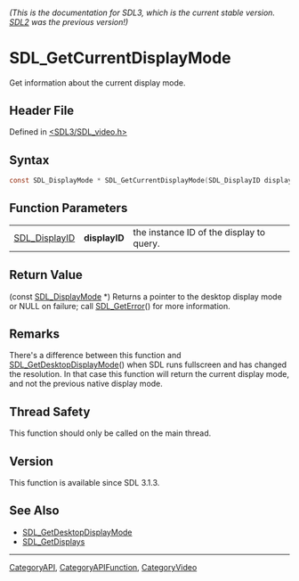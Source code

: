 ###### (This is the documentation for SDL3, which is the current stable version. [SDL2](https://wiki.libsdl.org/SDL2/) was the previous version!)
# SDL_GetCurrentDisplayMode

Get information about the current display mode.

## Header File

Defined in [<SDL3/SDL_video.h>](https://github.com/libsdl-org/SDL/blob/main/include/SDL3/SDL_video.h)

## Syntax

```c
const SDL_DisplayMode * SDL_GetCurrentDisplayMode(SDL_DisplayID displayID);
```

## Function Parameters

|                                |               |                                          |
| ------------------------------ | ------------- | ---------------------------------------- |
| [SDL_DisplayID](SDL_DisplayID) | **displayID** | the instance ID of the display to query. |

## Return Value

(const [SDL_DisplayMode](SDL_DisplayMode) *) Returns a pointer to the
desktop display mode or NULL on failure; call
[SDL_GetError](SDL_GetError)() for more information.

## Remarks

There's a difference between this function and
[SDL_GetDesktopDisplayMode](SDL_GetDesktopDisplayMode)() when SDL runs
fullscreen and has changed the resolution. In that case this function will
return the current display mode, and not the previous native display mode.

## Thread Safety

This function should only be called on the main thread.

## Version

This function is available since SDL 3.1.3.

## See Also

- [SDL_GetDesktopDisplayMode](SDL_GetDesktopDisplayMode)
- [SDL_GetDisplays](SDL_GetDisplays)

----
[CategoryAPI](CategoryAPI), [CategoryAPIFunction](CategoryAPIFunction), [CategoryVideo](CategoryVideo)

